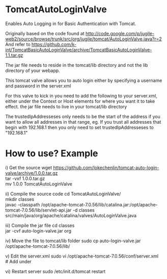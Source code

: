TomcatAutoLoginValve
=========================

Enables Auto Logging in for Basic Authentication with Tomcat.

Originally based on the code found at http://code.google.com/p/jugile-web2/source/browse/trunk/src/org/jugile/tomcat/AutoLoginValve.java?r=2
And refer to https://github.com/k-int/TomcatBasicAutoLoginValve/archive/TomcatBasicAutoLoginValve-1.1.tar.gz

The jar file needs to reside in the tomcat/lib directory and not the lib directory of your webapp.

This tomcat valve allows you to auto login either by specifying a username and password in the server.xml 

For this valve to kick in you need to add the following to your server.xml,
either under the Context or Host elements for where you want it to take effect.
the jar file needs to live in your tomcat/lib directory

<!--
<Valve className="org.apache.catalina.valves.AutoLoginValve" 
	   trustedIpAddresseses="<comma separated value of trusted ip addresses>"
   	   username="<username>"
   	   password="<password for username>"
	   role="<role for username>"
	   debug="<true or false>"/>
-->

The trustedIpAddresseses only needs to be the start of the address if you want to allow all addresses in that range,
eg. If you trust all addresses that begin with 192.168.1 then you only need to set trustedIpAddresseses to "192.168.1"

How to use? Example
===================

i) Get the source
wget https://github.com/lokechenlin/tomcat-auto-login-valve/archive/1.0.0.tar.gz <br>
tar -vxf 1.0.0.tar.gz<br>
mv 1.0.0 TomcatAutoLoginValve<br>

ii) Compile the source code
cd TomcatAutoLoginValve/<br>
mkdir classes<br>
javac -classpath /opt/apache-tomcat-7.0.56/lib/catalina.jar:/opt/apache-tomcat-7.0.56/lib/servlet-api.jar -d classes<br> src/main/java/org/apache/catalina/valves/AutoLoginValve.java<br>

iii) Compile the jar file
cd classes<br>
jar -cvf auto-login-valve.jar org<br>

iv) Move the file to tomcat/lib folder
sudo cp auto-login-valve.jar /opt/apache-tomcat-7.0.56/lib/<br>

v) Edit the server.xml
sudo vi /opt/apache-tomcat-7.0.56/conf/server.xml<br>
	# Add under <host><br>
	<Valve className="org.apache.catalina.valves.AutoLoginValve" trustedIpAddresses="xx.xx.xx" username="xxx" password="xxx" role="xxx" debug="true" />

vi) Restart server
sudo /etc/init.d/tomcat restart<br>
